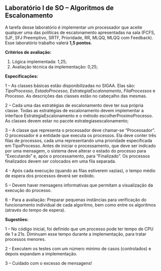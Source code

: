 Laboratório I de SO – Algoritmos de Escalonamento
-------------------------------------------------

A tarefa desse laboratório é implementar um processador que aceite qualquer uma das políticas de escalonamento apresentadas na sala (FCFS, SJF, SFJ Preemptivo, SRTF, Prioridade, RR, MLQQ, MLQQ com Feedback). Esse laboratório trabalho valerá **1,5 pontos**.

**Critérios de avaliação:**

1. Lógica implementada: 1,25;
2. Avaliação técnica da implementação: 0,25;

**Especificações:**

1 – As classes básicas estão disponibilizadas no SIGAA. Elas são: *TipoProcesso*, *EstadoProcesso*, *EstrategiaEscalonamento*, *FilaProcessos* e *Processo*. As descrições das classes estão no cabeçalho das mesmas. 

2 – Cada uma das estratégias de escalonamento deve ter sua própria classe. Todas as estratégias de escalonamento devem implementar a interface EstrategiaEscalonamento e o método escolherProximoProcesso. As classes devem estar no pacote estrategiasescalonamento;

3 – A classe que representa o processador deve chamar-se “Processador”. O processador é a entidade que executa os processos. Ela deve conter três filas de processos, cada uma representando uma prioridade especificada em TipoProcesso. Antes de iniciar o processamento, que deve ser indicado por uma mensagem, o sistema deve alterar o estado do processo para “Executando” e, após o processamento, para “Finalizado”. Os processos finalizados devem ser colocados em uma fila separada.

4 - Após cada execução (quando as filas estiverem vazias), o tempo médio de espera dos processos deverá ser exibido.

5 – Devem haver mensagens informativas que permitam a visualização da execução do processo.

6 - Para a avaliação: Preparar pequenas instâncias para verificação do funcionamento individual de cada algoritmo, bem como entre os algoritmos (através do tempo de espera).

**Sugestões:**

1 – No código inicial, foi definido que um processo pode ter tempo de CPU de 1 a 21s. Diminuam esse tempo durante a implementação, para tratar processos menores.

2 - Executem os testes com um número mínimo de casos (controlados) e depois expandam a implementação.

3 – Cuidado com o excesso de mensagens!